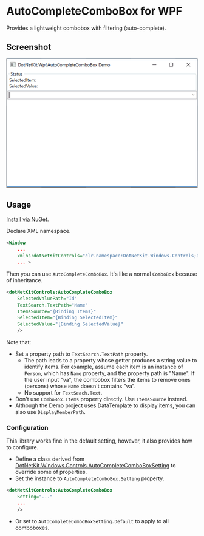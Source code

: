 # AutoCompleteComboBox for WPF
Provides a lightweight combobox with filtering (auto-complete).

## Screenshot
![](documents/images/screenshot.gif)

## Usage
[Install via NuGet](https://www.nuget.org/packages/DotNetKit.Wpf.AutoCompleteComboBox).

Declare XML namespace.

```xml
<Window
    ...
    xmlns:dotNetKitControls="clr-namespace:DotNetKit.Windows.Controls;assembly=DotNetKit.Wpf.AutoCompleteComboBox"
    ... >
```

Then you can use `AutoCompleteComboBox`. It's like a normal `ComboBox` because of inheritance.

```xml
<dotNetKitControls:AutoCompleteComboBox
    SelectedValuePath="Id"
    TextSearch.TextPath="Name"
    ItemsSource="{Binding Items}"
    SelectedItem="{Binding SelectedItem}"
    SelectedValue="{Binding SelectedValue}"
    />
```

Note that:

- Set a property path to ``TextSearch.TextPath`` property.
    - The path leads to a property whose getter produces a string value to identify items. For example, assume each item is an instance of `Person`, which has `Name` property, and the property path is "Name". If the user input "va", the combobox filters the items to remove ones (persons) whose `Name` doesn't contains "va".
    - No support for ``TextSeach.Text``.
- Don't use ``ComboBox.Items`` property directly. Use `ItemsSource` instead.
- Although the Demo project uses DataTemplate to display items, you can also use `DisplayMemberPath`.

### Configuration
This library works fine in the default setting, however, it also provides how to configure.

- Define a class derived from [DotNetKit.Windows.Controls.AutoCompleteComboBoxSetting](DotNetKit.Wpf.AutoCompleteComboBox/Windows/Controls/AutoCompleteComboBoxSetting.cs) to override some of properties.
- Set the instance to ``AutoCompleteComboBox.Setting`` property.

```xml
<dotNetKitControls:AutoCompleteComboBox
    Setting="..."
    ...
    />
```

- Or set to ``AutoCompleteComboBoxSetting.Default`` to apply to all comboboxes.
